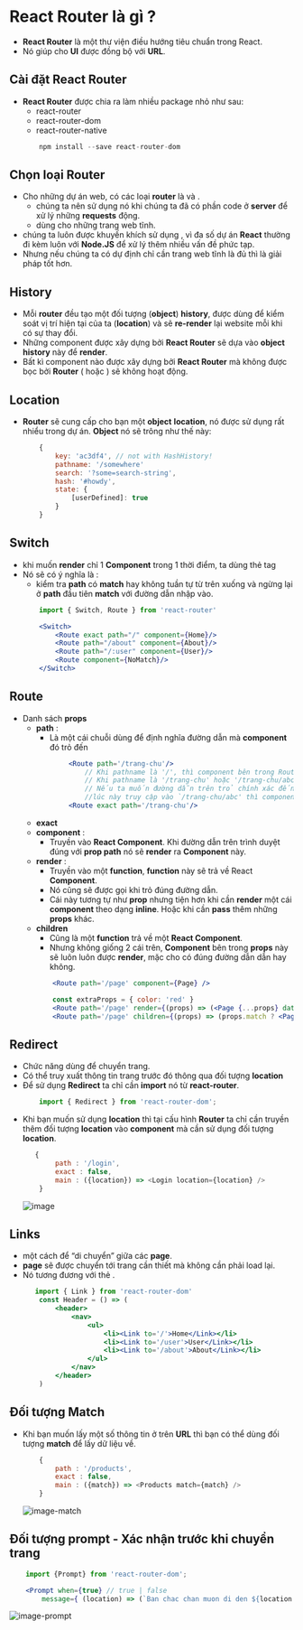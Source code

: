 # React Router là gì ?

- **React Router** là một thư viện điều hướng tiêu chuẩn trong React.
- Nó giúp cho **UI** được đồng bộ với **URL**.

## Cài đặt React Router
- **React Router** được chia ra làm nhiều package nhỏ như sau:
    - react-router
    - react-router-dom
    - react-router-native
    ```jsx
        npm install --save react-router-dom
    ```
## Chọn loại Router
- Cho những dự án web, có các loại **router** là **<BrowserRouter>** và **<HashRouter>**.
    - **<BrowserRouter>** chúng ta nên sử dụng nó khi chúng ta đã có phần code ở **server** để xử lý những **requests** động.
    - <HashRouter> dùng cho những trang web tĩnh.
- chúng ta luôn được khuyến khích sử dụng **<BrowserRouter>**, vì đa số dự án **React** thường đi kèm luôn với **Node.JS** để xử lý thêm nhiều vấn đề phức tạp.
- Nhưng nếu chúng ta có dự định chỉ cần trang web tĩnh là đủ thì **<HashRouter>** là giải pháp tốt hơn.

## History
- Mỗi **router** đều tạo một đối tượng (**object**) **history**, được dùng để kiểm soát vị trí hiện tại của ta (**location**) và sẽ **re-render** lại website mỗi khi có sự thay đổi.
- Những component được xây dựng bởi **React Router** sẽ dựa vào **object** **history** này để **render**.
- Bất kì component nào được xây dựng bởi **React Router** mà không được bọc bởi **Router** (**<BrowserRouter>** hoặc **<HashRouter>** ) sẽ không hoạt động.

## Location
- **Router** sẽ cung cấp cho bạn một **object** **location**, nó được sử dụng rất nhiểu trong dự án. **Object** nó sẽ trông như thế này:
    ```jsx
        {
            key: 'ac3df4', // not with HashHistory!
            pathname: '/somewhere'
            search: '?some=search-string',
            hash: '#howdy',
            state: {
                [userDefined]: true
            }
        }
    ```
## Switch
- khi muốn **render** chỉ 1 **Component** trong 1 thời điểm, ta dùng thẻ tag **<Switch>**
- Nó sẽ có ý nghĩa là :
    - kiểm tra **path** có **match** hay không tuần tự từ trên xuống và ngừng lại ở **path** đầu tiên **match** với đường dẫn nhập vào.
    ```jsx
        import { Switch, Route } from 'react-router'

        <Switch>
            <Route exact path="/" component={Home}/>
            <Route path="/about" component={About}/>
            <Route path="/:user" component={User}/>
            <Route component={NoMatch}/>
        </Switch>
    ```

## Route
- Danh sách **props**
    - **path** :
        - Là một cái chuỗi dùng để định nghĩa đường dẫn mà **component** đó trỏ đến
        ```jsx
                <Route path='/trang-chu'/>
                    // Khi pathname là '/', thì component bên trong Route trên không truy cập được.
                    // Khi pathname là '/trang-chu' hoặc '/trang-chu/abc', thì truy cập được.
                    // Nếu ta muốn đường dẫn trên trỏ chính xác đến pathname '/trang-chu' thì thêm prop extact vào,
                    //lúc này truy cập vào `/trang-chu/abc' thì component bên trong Route dưới không truy cập được.
                <Route exact path='/trang-chu'/>
        ```
    - **exact**
    - **component** :
        - Truyền vào **React Component**. Khi đường dẫn trên trình duyệt đúng với **prop path** nó sẽ **render** ra **Component** này.
    - **render** :
        - Truyền vào một **function**, **function** này sẽ trả về React **Component**.
        - Nó cũng sẽ được gọi khi trỏ đúng đường dẫn.
        - Cái này tương tự như **prop** nhưng tiện hơn khi cần **render** một cái **component** theo dạng **inline**. Hoặc khi cần **pass** thêm những **props** khác.
    - **children**
        - Cũng là một **function** trả về một **React Component**.
        - Nhưng không giống 2 cái trên, **Component** bên trong **props** này sẽ luôn luôn được **render**, mặc cho có đúng đường dẫn dẫn hay không.
        ```jsx
            <Route path='/page' component={Page} />

            const extraProps = { color: 'red' }
            <Route path='/page' render={(props) => (<Page {...props} data={extraProps}/>)}/>
            <Route path='/page' children={(props) => (props.match ? <Page {...props}/> : <EmptyPage {...props}/> )}/>
        ```
## Redirect
- Chức năng dùng để chuyển trang.
- Có thể truy xuất thông tin trang trước đó thông qua đối tượng **location**
- Để sử dụng **Redirect** ta chỉ cần **import** nó từ **react-router**.
    ```jsx
        import { Redirect } from 'react-router-dom';
    ```
- Khi bạn muốn sử dụng **location** thì tại cấu hình **Router** ta chỉ cần truyền thêm đối tượng **location** vào **component** mà cần sử dụng đối tượng **location**.
    ```javascript
       {
            path : '/login',
            exact : false,
            main : ({location}) => <Login location={location} />
        }
    ```
    ![image](https://images.viblo.asia/04995437-b55c-41ce-a740-23bdcbd10961.png)

## Links
- một cách để “di chuyển” giữa các **page**.
- **page** sẽ được chuyển tới trang cần thiết mà không cần phải load lại.
- Nó tương đương với thẻ **<a></a>**.
    ```jsx
       import { Link } from 'react-router-dom'
        const Header = () => (
            <header>
                <nav>
                    <ul>
                        <li><Link to='/'>Home</Link></li>
                        <li><Link to='/user'>User</Link></li>
                        <li><Link to='/about'>About</Link></li>
                    </ul>
                </nav>
            </header>
        )
    ```

##  Đối tượng Match
- Khi bạn muốn lấy một số thông tin ở trên **URL** thì bạn có thể dùng đối tượng **match** để lấy dữ liệu về.
    ```javascript
        {
            path : '/products',
            exact : false,
            main : ({match}) => <Products match={match} />
        }
    ```
    ![image-match](https://images.viblo.asia/f0ea77eb-f128-4e4e-bfd9-88fbaeb67f38.png)

## Đối tượng prompt - Xác nhận trước khi chuyển trang
```jsx
    import {Prompt} from 'react-router-dom';

    <Prompt when={true} // true | false
        message={ (location) => (`Ban chac chan muon di den ${location.pathname}`) }/>
 ```
![image-prompt](https://images.viblo.asia/00e6deaa-24b5-453e-b579-d57330d6ac5e.png)